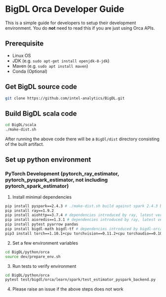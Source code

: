 # BigDL Orca Developer Guide

This is a simple guide for developers to setup their development environment. You do **not** need to read this if you are just using Orca APIs.

## Prerequisite

- Linux OS
- JDK (e.g. `sudo apt-get install openjdk-8-jdk`)
- Maven (e.g. `sudo apt install maven`)
- Conda (Optional)


## Get BigDL source code

```bash
git clone https://github.com/intel-analytics/BigDL.git
```

## Build BigDL scala code

```bash
cd BigDL/scala
./make-dist.sh
```

After running the above code there will be a `BigDl/dist` directory consisting of the built artifact.

## Set up python environment

### PyTorch Development (pytorch_ray_estimator, pytorch_pyspark_estimator, not including pytorch_spark_estimator)

1. Install minimal dependencies

```bash
pip install pyspark==2.4.3 # ./make-dist.sh build against spark 2.4.3 by default
pip install ray==1.9.2
pip install aiohttp==3.7.4 # dependencies introduced by ray, latest version has api changes
pip install aioredis==1.3.1 # dependencies introduced by ray, latest version has api changes
pip install pytest pyarrow pandas
pip install bigdl-math bigdl-tf # dependencies introduced by bigdl-orca
pip3 install torch==1.10.1+cpu torchvision==0.11.2+cpu torchaudio==0.10.1+cpu -f https://download.pytorch.org/whl/cpu/torch_stable.html
```

2. Set a few environment variables

```bash
cd BigDL/python/orca
source dev/prepare_env.sh
```

3. Run tests to verify environment

```bash
cd BigDL/python/orca
pytest test/bigdl/orca/learn/spark/test_estimator_pyspark_backend.py
```

4. Please raise an issue if the above steps does not work
